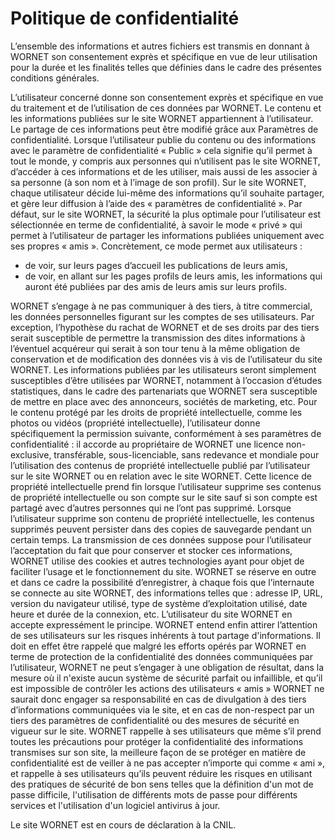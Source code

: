 # Politique de confidentialité

L’ensemble des informations et autres fichiers est transmis en donnant à WORNET son consentement exprès et spécifique en vue de leur utilisation pour la durée et les finalités telles que définies dans le cadre des présentes conditions générales.

L’utilisateur concerné donne son consentement exprès et spécifique en vue du traitement et de l’utilisation de ces données par WORNET.
Le contenu et les informations publiées sur le site WORNET appartiennent à l’utilisateur. Le partage de ces informations peut être modifié grâce aux Paramètres de confidentialité. Lorsque l’utilisateur publie du contenu ou des informations avec le paramètre de confidentialité « Public » cela signifie qu’il permet à tout le monde, y compris aux personnes qui n’utilisent pas le site WORNET, d’accéder à ces informations et de les utiliser, mais aussi de les associer à sa personne (à son nom et à l’image de son profil).
Sur le site WORNET, chaque utilisateur décide lui-même des informations qu’il souhaite partager, et gère leur diffusion à l’aide des « paramètres de confidentialité ». 
Par défaut, sur le site WORNET, la sécurité la plus optimale pour l’utilisateur est sélectionnée en terme de confidentialité, à savoir le mode « privé » qui permet à l’utilisateur de partager les informations publiées uniquement avec ses propres « amis ».
Concrètement, ce mode permet aux utilisateurs :
-	de voir, sur leurs pages d’accueil les publications de leurs amis, 
-	de voir, en allant sur les pages profils de leurs amis, les informations qui auront été publiées par des amis de leurs amis sur leurs profils.

WORNET s’engage à ne pas communiquer à des tiers, à titre commercial, les données personnelles figurant sur les comptes de ses utilisateurs.
Par exception, l’hypothèse du rachat de WORNET et de ses droits par des tiers serait susceptible de permettre la transmission des dites informations à l’éventuel acquéreur qui serait à son tour tenu à la même obligation de conservation et de modification des données vis à vis de l’utilisateur du site WORNET.
Les informations publiées par les utilisateurs seront simplement susceptibles d’être utilisées par WORNET, notamment à l’occasion d’études statistiques, dans le cadre des partenariats que WORNET sera susceptible de mettre en place avec des annonceurs, sociétés de marketing, etc.
Pour le contenu protégé par les droits de propriété intellectuelle, comme les photos ou vidéos (propriété intellectuelle), l’utilisateur donne spécifiquement la permission suivante, conformément à ses paramètres de confidentialité : il accorde au propriétaire de WORNET une licence non-exclusive, transférable, sous-licenciable, sans redevance et mondiale pour l’utilisation des contenus de propriété intellectuelle publié par l’utilisateur sur le site WORNET ou en relation avec le site WORNET. 
Cette licence de propriété intellectuelle prend fin lorsque l’utilisateur supprime ses contenus de propriété intellectuelle ou son compte sur le site sauf si son compte est partagé avec d’autres personnes qui ne l’ont pas supprimé.
Lorsque l’utilisateur supprime son contenu de propriété intellectuelle, les contenus supprimés peuvent persister dans des copies de sauvegarde pendant un certain temps.
La transmission de ces données suppose pour l’utilisateur l’acceptation du fait que pour conserver et stocker ces informations, WORNET utilise des cookies et autres technologies ayant pour objet de faciliter l’usage et le fonctionnement du site.
WORNET se réserve en outre et dans ce cadre la possibilité d’enregistrer, à chaque fois que l’internaute se connecte au site WORNET, des informations telles que : adresse IP, URL,  version du navigateur utilisé, type de système d’exploitation utilisé, date heure et durée de la connexion, etc.
L’utilisateur du site WORNET en accepte expressément le principe.
WORNET entend enfin attirer l’attention de ses utilisateurs sur les risques inhérents à tout partage d'informations.
Il doit en effet être rappelé que malgré les efforts opérés par WORNET en terme de protection de la confidentialité des données communiquées par l’utilisateur, WORNET ne peut s’engager à une obligation de résultat, dans la mesure où il n'existe aucun système de sécurité parfait ou infaillible, et qu’il est impossible de contrôler les actions des utilisateurs « amis » 
WORNET ne saurait donc engager sa responsabilité en cas de divulgation à des tiers d’informations communiquées via le site, et en cas de non-respect par un tiers des paramètres de confidentialité ou des mesures de sécurité en vigueur sur le site. 
WORNET rappelle à ses utilisateurs que même s’il prend toutes les précautions pour protéger la confidentialité des informations transmises sur son site, la meilleure façon de se protéger en matière de confidentialité est de veiller à ne pas accepter n’importe qui comme « ami », et rappelle à ses utilisateurs qu’ils peuvent réduire les risques en utilisant des pratiques de sécurité de bon sens telles que la définition d'un mot de passe difficile, l'utilisation de différents mots de passe pour différents services et l'utilisation d'un logiciel antivirus à jour. 

Le site WORNET est en cours de déclaration à la CNIL.